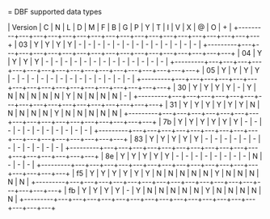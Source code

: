 = DBF supported data types

| Version | C | N | L | D | M | F | B | G | P | Y | T | I | V | X | @ | O | + |
+---------+---+---+---+---+---+---+---+---+---+---+---+---+---+---+---+---+---+
| 03      | Y | Y | Y | Y | - | - | - | - | - | - | - | - | - | - | - | - | - |
+---------+---+---+---+---+---+---+---+---+---+---+---+---+---+---+---+---+---+
| 04      | Y | Y | Y | Y | - | - | - | - | - | - | - | - | - | - | - | - | - |
+---------+---+---+---+---+---+---+---+---+---+---+---+---+---+---+---+---+---+
| 05      | Y | Y | Y | Y | - | - | - | - | - | - | - | - | - | - | - | - | - |
+---------+---+---+---+---+---+---+---+---+---+---+---+---+---+---+---+---+---+
| 30      | Y | Y | Y | Y | - | Y | N | N | N | N | N | Y | N | N | N | N | - |
+---------+---+---+---+---+---+---+---+---+---+---+---+---+---+---+---+---+---+
| 31      | Y | Y | Y | Y | Y | Y | N | N | N | N | N | Y | N | N | N | N | N |
+---------+---+---+---+---+---+---+---+---+---+---+---+---+---+---+---+---+---+
| 7b      | Y | Y | Y | Y | Y | Y | - | - | - | - | - | - | - | - | - | - | - |
+---------+---+---+---+---+---+---+---+---+---+---+---+---+---+---+---+---+---+
| 83      | Y | Y | Y | Y | Y | - | - | - | - | - | - | - | - | - | - | - | - |
+---------+---+---+---+---+---+---+---+---+---+---+---+---+---+---+---+---+---+
| 8e      | Y | Y | Y | Y | Y | - | - | - | - | - | - | - | - | N | - | - | - |
+---------+---+---+---+---+---+---+---+---+---+---+---+---+---+---+---+---+---+
| f5      | Y | Y | Y | Y | Y | Y | N | N | N | N | N | Y | N | N | N | N | N |
+---------+---+---+---+---+---+---+---+---+---+---+---+---+---+---+---+---+---+
| fb      | Y | Y | Y | Y | - | Y | N | N | N | N | N | Y | N | N | N | N | N |
+---------+---+---+---+---+---+---+---+---+---+---+---+---+---+---+---+---+---+
